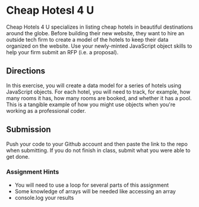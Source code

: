 # Cheap Hotesl 4 U
Cheap Hotels 4 U specializes in listing cheap hotels in beautiful destinations around the globe. Before building their new website, they want to hire an outside tech firm to create a model of the hotels to keep their data organized on the website. Use your newly-minted JavaScript object skills to help your firm submit an RFP (i.e. a proposal).

## Directions
In this exercise, you will create a data model for a series of hotels using JavaScript objects.  For each hotel, you will need to track, for example, how many rooms it has, how many rooms are booked, and whether it has a pool. This is a tangible example of how you might use objects when you're working as a professional coder.

## Submission
Push your code to your Github account and then paste the link to the repo when submitting. If you do not finish in class, submit what you were able to get done.

### Assignment Hints
- You will need to use a loop for several parts of this assignment
- Some knowledge of arrays will be needed like accessing an array
- console.log your results 
